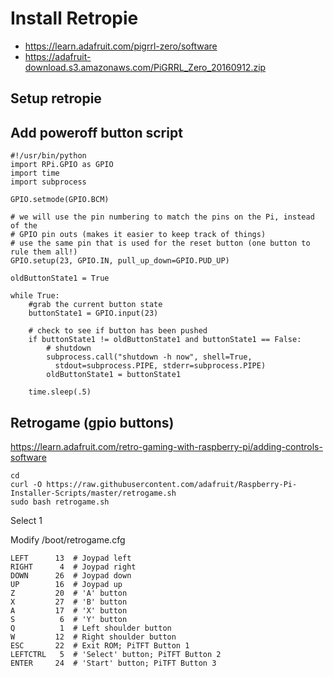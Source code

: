 # Install Retropie
* https://learn.adafruit.com/pigrrl-zero/software
* https://adafruit-download.s3.amazonaws.com/PiGRRL_Zero_20160912.zip

## Setup retropie

## Add poweroff button script
````
#!/usr/bin/python
import RPi.GPIO as GPIO
import time
import subprocess

GPIO.setmode(GPIO.BCM)

# we will use the pin numbering to match the pins on the Pi, instead of the
# GPIO pin outs (makes it easier to keep track of things)
# use the same pin that is used for the reset button (one button to rule them all!)
GPIO.setup(23, GPIO.IN, pull_up_down=GPIO.PUD_UP)

oldButtonState1 = True

while True:
    #grab the current button state
    buttonState1 = GPIO.input(23)

    # check to see if button has been pushed
    if buttonState1 != oldButtonState1 and buttonState1 == False:
        # shutdown
        subprocess.call("shutdown -h now", shell=True,
          stdout=subprocess.PIPE, stderr=subprocess.PIPE)
        oldButtonState1 = buttonState1

    time.sleep(.5)
````

## Retrogame (gpio buttons)
https://learn.adafruit.com/retro-gaming-with-raspberry-pi/adding-controls-software

```
cd
curl -O https://raw.githubusercontent.com/adafruit/Raspberry-Pi-Installer-Scripts/master/retrogame.sh
sudo bash retrogame.sh
```

Select 1

Modify /boot/retrogame.cfg
````
LEFT      13  # Joypad left
RIGHT      4  # Joypad right
DOWN      26  # Joypad down
UP        16  # Joypad up
Z         20  # 'A' button
X         27  # 'B' button
A         17  # 'X' button
S          6  # 'Y' button
Q          1  # Left shoulder button
W         12  # Right shoulder button
ESC       22  # Exit ROM; PiTFT Button 1
LEFTCTRL   5  # 'Select' button; PiTFT Button 2
ENTER     24  # 'Start' button; PiTFT Button 3
````
